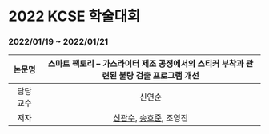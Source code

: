 # 2022 KCSE 학술대회

### 2022/01/19 ~ 2022/01/21

| 논문명 | 스마트 팩토리 – 가스라이터 제조 공정에서의 스티커 부착과 관련된 불량 검출 프로그램 개선 |
| :---: | :---: |
| 담당 교수 | 신연순 |
| 저자 | [신관수](https://github.com/happysun7080), [송호준](https://github.com/HoJun-Song), 조영진 |
